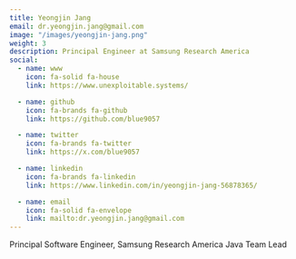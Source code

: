 ```yaml
---
title: Yeongjin Jang
email: dr.yeongjin.jang@gmail.com
image: "/images/yeongjin-jang.png"
weight: 3
description: Principal Engineer at Samsung Research America
social:
  - name: www
    icon: fa-solid fa-house
    link: https://www.unexploitable.systems/

  - name: github
    icon: fa-brands fa-github
    link: https://github.com/blue9057

  - name: twitter
    icon: fa-brands fa-twitter
    link: https://x.com/blue9057

  - name: linkedin
    icon: fa-brands fa-linkedin
    link: https://www.linkedin.com/in/yeongjin-jang-56878365/

  - name: email
    icon: fa-solid fa-envelope
    link: mailto:dr.yeongjin.jang@gmail.com
---
```


Principal Software Engineer,
Samsung Research America
Java Team Lead
